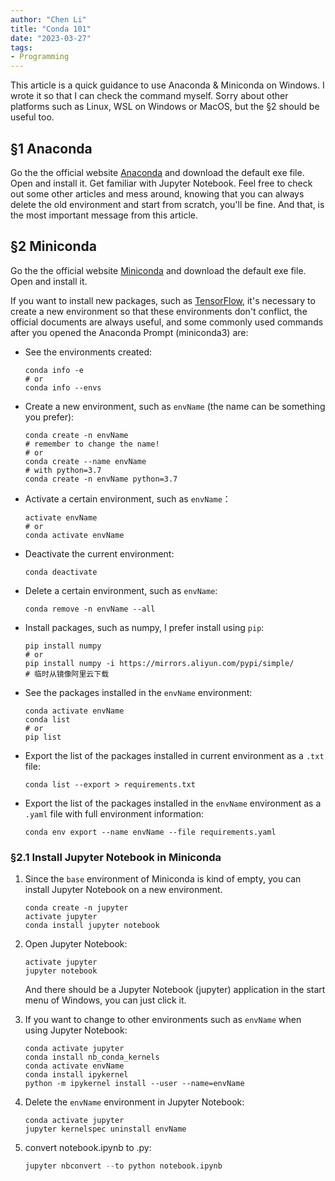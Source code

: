 ```yaml
---
author: "Chen Li"
title: "Conda 101"
date: "2023-03-27"
tags: 
- Programming
---
```


This article is a quick guidance to use Anaconda & Miniconda on Windows. I wrote it so that I can check the command myself. Sorry about other platforms such as Linux, WSL on Windows or MacOS, but the §2 should be useful too.

## §1 Anaconda

Go the the official website [Anaconda](https://www.anaconda.com/) and download the default exe file. Open and install it. Get familiar with Jupyter Notebook. Feel free to check out some other articles and mess around, knowing that you can always delete the old environment and start from scratch, you'll be fine. And that, is the most important message from this article.

## §2 Miniconda

Go the the official website [Miniconda](https://docs.conda.io/en/latest/miniconda.html) and download the default exe file. Open and install it.

If you want to install new packages, such as [TensorFlow](https://docs.anaconda.com/anaconda/user-guide/tasks/tensorflow/), it's necessary to create a new environment so that these environments don't conflict, the official documents are always useful, and some commonly used commands after you opened the Anaconda Prompt (miniconda3) are:

- See the environments created:

    ```Shell
    conda info -e
    # or
    conda info --envs
    ```

- Create a new environment, such as `envName` (the name can be something you prefer):

    ```Shell
    conda create -n envName
    # remember to change the name!
    # or
    conda create --name envName
    # with python=3.7
    conda create -n envName python=3.7
    ```

- Activate a certain environment, such as `envName`：

	```Shell
    activate envName
    # or
    conda activate envName
    ```

- Deactivate the current environment:

	```Shell
    conda deactivate
    ```

- Delete a certain environment, such as `envName`:

	```Shell
    conda remove -n envName --all
    ```

- Install packages, such as numpy, I prefer install using `pip`:

	```Shell
    pip install numpy
    # or
    pip install numpy -i https://mirrors.aliyun.com/pypi/simple/
    # 临时从镜像阿里云下载
    ```

- See the packages installed in the `envName` environment:

	```Shell
    conda activate envName
    conda list
    # or
    pip list
    ```

- Export the list of the packages installed in current environment as a `.txt` file:

	```Shell
    conda list --export > requirements.txt
    ```

- Export the list of the packages installed in the `envName` environment as a `.yaml` file with full environment information:

	```Shell
    conda env export --name envName --file requirements.yaml
    ```

### §2.1 Install Jupyter Notebook in Miniconda

1. Since the `base` environment of Miniconda is kind of empty, you can install Jupyter Notebook on a new environment.

	```Shell
    conda create -n jupyter
    activate jupyter
    conda install jupyter notebook
    ```

2. Open Jupyter Notebook:

	```Shell
    activate jupyter
    jupyter notebook
    ```

	And there should be a Jupyter Notebook (jupyter) application in the start menu of Windows, you can just click it.

3. If you want to change to other environments such as `envName` when using Jupyter Notebook:

	```Shell
    conda activate jupyter
    conda install nb_conda_kernels
    conda activate envName
    conda install ipykernel
    python -m ipykernel install --user --name=envName
    ```

4. Delete the `envName` environment in Jupyter Notebook:

	```Shell
    conda activate jupyter
    jupyter kernelspec uninstall envName
    ```

5. convert notebook.ipynb to .py:

    ```python
    jupyter nbconvert --to python notebook.ipynb
    ```